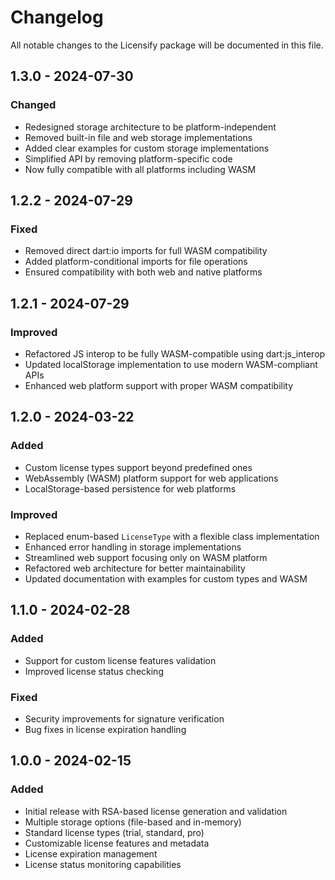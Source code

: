 # Changelog

All notable changes to the Licensify package will be documented in this file.

## 1.3.0 - 2024-07-30

### Changed
- Redesigned storage architecture to be platform-independent
- Removed built-in file and web storage implementations
- Added clear examples for custom storage implementations
- Simplified API by removing platform-specific code
- Now fully compatible with all platforms including WASM

## 1.2.2 - 2024-07-29

### Fixed
- Removed direct dart:io imports for full WASM compatibility
- Added platform-conditional imports for file operations
- Ensured compatibility with both web and native platforms

## 1.2.1 - 2024-07-29

### Improved
- Refactored JS interop to be fully WASM-compatible using dart:js_interop
- Updated localStorage implementation to use modern WASM-compliant APIs
- Enhanced web platform support with proper WASM compatibility

## 1.2.0 - 2024-03-22

### Added
- Custom license types support beyond predefined ones
- WebAssembly (WASM) platform support for web applications
- LocalStorage-based persistence for web platforms

### Improved
- Replaced enum-based `LicenseType` with a flexible class implementation
- Enhanced error handling in storage implementations
- Streamlined web support focusing only on WASM platform
- Refactored web architecture for better maintainability
- Updated documentation with examples for custom types and WASM

## 1.1.0 - 2024-02-28

### Added
- Support for custom license features validation
- Improved license status checking

### Fixed
- Security improvements for signature verification
- Bug fixes in license expiration handling

## 1.0.0 - 2024-02-15

### Added
- Initial release with RSA-based license generation and validation
- Multiple storage options (file-based and in-memory)
- Standard license types (trial, standard, pro)
- Customizable license features and metadata
- License expiration management
- License status monitoring capabilities
